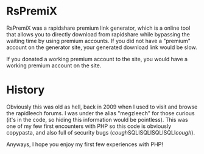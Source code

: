# RsPremiX
RsPremiX was a rapidshare premium link generator, which is a online tool that allows you to directly download from rapidshare while bypassing the waiting time by using premium accounts.  If you did not have a "premium" account on the generator site, your generated download link would be slow.

If you donated a working premium account to the site, you would have a working premium account on the site.

# History

Obviously this was old as hell, back in 2009 when I used to visit and browse the rapidleech forums.  I was under the alias "megzleech" for those curious (it's in the code, so hiding this information would be pointless).  This was one of my few first encounters with PHP so this code is obviously copypasta, and also full of security bugs (*cough*SQLISQLISQLISQLI*cough*).

Anyways, I hope you enjoy my first few experiences with PHP!
